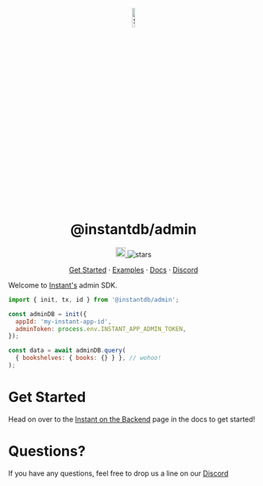 <p align="center">
  <a href="https://instantdb.com">
    <img alt="Shows the Instant logo" src="https://instantdb.com/img/icon/android-chrome-512x512.png" width="10%">
  </a>
  <h1 align="center">@instantdb/admin</h1>
</p>

<p align="center">
  <a 
    href="https://discord.com/invite/VU53p7uQcE" >
    <img height=20 src="https://img.shields.io/discord/1031957483243188235" />
  </a>
  <img src="https://img.shields.io/github/stars/instantdb/instant" alt="stars">
</p>

<p align="center">
   <a href="https://www.instantdb.com/docs/backend">Get Started</a> ·
   <a href="https://instantdb.com/examples">Examples</a> ·
   <a href="https://www.instantdb.com/docs/backend">Docs</a> ·
   <a href="https://discord.com/invite/VU53p7uQcE">Discord</a>
<p>

Welcome to [Instant's](http://instantdb.com) admin SDK.

```javascript
import { init, tx, id } from '@instantdb/admin';

const adminDB = init({
  appId: 'my-instant-app-id',
  adminToken: process.env.INSTANT_APP_ADMIN_TOKEN,
});

const data = await adminDB.query(
  { bookshelves: { books: {} } }, // wohoo!
);
```

# Get Started

Head on over to the [Instant on the Backend](https://www.instantdb.com/docs/backend) page in the docs to get started!

# Questions?

If you have any questions, feel free to drop us a line on our [Discord](https://discord.com/invite/VU53p7uQcE)
